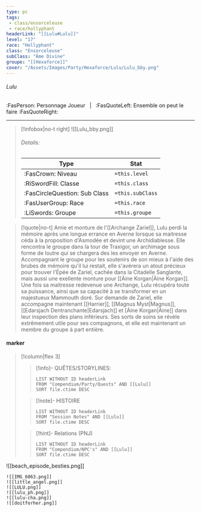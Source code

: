 ```yaml
---
type: pc
tags:
 - class/ensorceleuse
 - race/hollyphant
headerLink: "[[Lulu#Lulu]]"
level: "17"
race: "Hollyphant"
class: "Ensorceleuse"
subClass: "Âme Divine"
groupe: "[[Hexaforce]]"
cover: "/Assets/Images/Party/Hexaforce/Lulu/Lulu_bby.png"
---
```


###### Lulu
:FasPerson: Personnage Joueur &nbsp; | &nbsp; :FasQuoteLeft: Ensemble on peut le faire :FasQuoteRight:
___
> [!infobox|no-t right]
>![[Lulu_bby.png]]
> ###### Details:
> | Type | Stat |
> | ---- | ---- |
> | :FasCrown: Niveau   | `=this.level` |
> | :RiSwordFill: Classe |  `=this.class`|
> | :FasCircleQuestion: Sub Class |  `=this.subClass`|
> |  :FasUserGroup: Race |  `=this.race`|
> |  :LiSwords: Groupe |  `=this.groupe`|

> [!quote|no-t]
> Amie et monture de l'[[Archange Zariel]], Lulu perdi la mémoire après une longue errance en Averne lorsque sa maitresse céda à la proposition d'Asmodée et devint une Archidiablesse. Elle rencontra le groupe dans la tour de Traxigor, un archimage sous forme de loutre qui se chargera des les envoyer en Averne. Accompagnant le groupe pour les soutenirs de son mieux à l'aide des brubes de mémoire qu'il lui restait, elle s'avérera un atout précieux pour trouver l'Épée de Zariel, cachée dans la Citadelle Sanglante, mais aussi une exellente monture pour [[Àine Korgan|Àine Korgan]]. Une fois sa maitresse redevenue une Archange, Lulu récupéra toute sa puissance, ainsi que sa capacité à se transformer en un majestueux Mammouth doré. Sur demande de Zariel, elle accompagne maintenant [[Harrier]], [[Magnus Myst|Magnus]], [[Edarsjach Dentranchante|Edarsjach]] et [Àine Korgan|Àine]] dans leur inspection des plans inférieurs. Ses sorts de soins se révèle extrêmement utile pour ses compagnons, et elle est maintenant un membre du groupe à part entière.
 
#### marker
> [!column|flex 3]
>> [!info]- QUÊTES/STORYLINES:
>>```dataview
>>LIST WITHOUT ID headerLink
>>FROM "Compendium/Party/Quests" AND [[Lulu]]
>>SORT file.ctime DESC
>
>>[!note]- HISTOIRE
>>```dataview
>>LIST WITHOUT ID headerLink
>>FROM "Session Notes" AND [[Lulu]]
>>SORT file.ctime DESC
>
>>[!hint]- Relations (PNJ)
>>```dataview
>>LIST WITHOUT ID headerLink
>>FROM "Compendium/NPC's" AND [[Lulu]]
>>SORT file.ctime DESC

![[beach_episode_besties.png]]
```image-layout-masonry-3
![[IMG_6063.png]]
![[little_angel.png]]
![[LULU.png]]
![[lulu_ph.png]]
![[lulu-cha.png]]
![[doitforher.png]]

```
